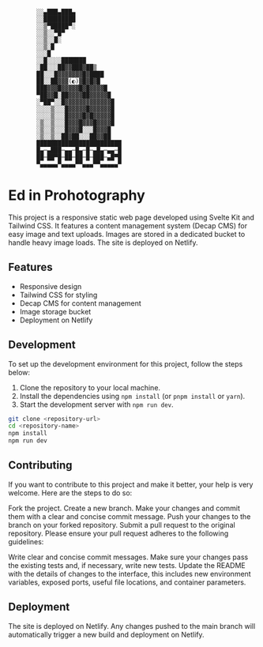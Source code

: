     
            ░░▄███▄███▄ 
            ░░█████████ 
            ░░▒▀█████▀░ 
            ░░▒░░▀█▀    
            ░░▒░░█░ 
            ░░▒░█   
            ░░░█    
            ░░█░░░░███████  
            ░██░░░██▓▓███▓██▒   
            ██░░░█▓▓▓▓▓▓▓█▓████ 
            ██░░██▓▓▓(◐)▓█▓█▓█  
            ███▓▓▓█▓▓▓▓▓█▓█▓▓▓▓█    
            ▀██▓▓█░██▓▓▓▓██▓▓▓▓▓█   
            ░▀██▀░░█▓▓▓▓▓▓▓▓▓▓▓▓▓█  
            ░░░░▒░░░█▓▓▓▓▓█▓▓▓▓▓▓█  
            ░░░░▒░░░█▓▓▓▓█▓█▓▓▓▓▓█  
            ░▒░░▒░░░█▓▓▓█▓▓▓█▓▓▓▓█  
            ░▒░░▒░░░█▓▓▓█░░░█▓▓▓█   
            ░▒░░▒░░██▓██░░░██▓▓██   
            ████████████████████████    
            █▄─▄███─▄▄─█▄─█─▄█▄─▄▄─█    
            ██─██▀█─██─██─█─███─▄█▀█    
            ▀▄▄▄▄▄▀▄▄▄▄▀▀▄▄▄▀▀▄▄▄▄▄▀    

# Ed in Prohotography

This project is a responsive static web page developed using Svelte Kit and Tailwind CSS. It features a content management system (Decap CMS) for easy image and text uploads. Images are stored in a dedicated bucket to handle heavy image loads. The site is deployed on Netlify.

## Features

- Responsive design
- Tailwind CSS for styling
- Decap CMS for content management
- Image storage bucket
- Deployment on Netlify

## Development

To set up the development environment for this project, follow the steps below:

1. Clone the repository to your local machine.
2. Install the dependencies using `npm install` (or `pnpm install` or `yarn`).
3. Start the development server with `npm run dev`.

```bash
git clone <repository-url>
cd <repository-name>
npm install
npm run dev
```

## Contributing

If you want to contribute to this project and make it better, your help is very welcome. Here are the steps to do so:

Fork the project.
Create a new branch.
Make your changes and commit them with a clear and concise commit message.
Push your changes to the branch on your forked repository.
Submit a pull request to the original repository.
Please ensure your pull request adheres to the following guidelines:

Write clear and concise commit messages.
Make sure your changes pass the existing tests and, if necessary, write new tests.
Update the README with the details of changes to the interface, this includes new environment variables, exposed ports, useful file locations, and container parameters.

## Deployment

The site is deployed on Netlify. Any changes pushed to the main branch will automatically trigger a new build and deployment on Netlify.
